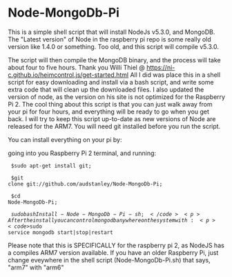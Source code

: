 # Node-MongoDb-Pi
This is a simple shell script that will install NodeJs v5.3.0, and MongoDB.  The "Latest version" of Node in the raspberry pi repo is some really old version like 1.4.0 or something. Too old, and this script will compile v5.3.0.<p>
The script will then compile the MongoDB binary, and the process will take about four to five hours.
Thank you Willi Thiel @ https://ni-c.github.io/heimcontrol.js/get-started.html
 All I did was place this in a shell script for easy downloading and install via a bash script, and write some extra code that will clean up the downloaded files. I also updated the version of node, as the version on his site is not optimized for the Raspberry Pi 2.  The cool thing about this script is that you can just walk away from your pi for four hours, and everything will be ready to go when you get back.  I will try to keep this script up-to-date as new versions of Node are released for the ARM7. You will need git installed before you run the script.<p> 
You can install everything on your pi by:<p>
going into you Raspberry Pi 2 terminal, and running: <p><code>
 $sudo apt-get install git; <p>
 $git clone git://github.com/audstanley/Node-MongoDb-Pi; <p>
 $cd Node-MongoDb-Pi; <p>
 $sudo bash Install-Node-MongoDb-Pi-sh; </code><p> 
After the install you can control mongodb anywhere on the system with:<p>
<code>$sudo service mongodb start|stop|restart</code>
<p>
Please note that this is SPECIFICALLY for the raspberry pi 2, as NodeJS has a compiles ARM7 version available.  If you have an older Raspberry Pi, just change eveywhere in the shell script (Node-MongoDb-Pi.sh) that says, "arm7" with "arm6"
 
